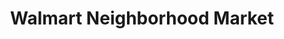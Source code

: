---
title: "Walmart Neighborhood Market"
url: /gainesville/walmart-neighborhood-market/
shop: supermarket
---
